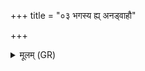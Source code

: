 +++
title = "०३ भगस्य ह्य् अनड्वाहौ"

+++
<details><summary>मूलम् (GR)</summary>

भगस्य ह्य् अनड्वाहौ  
युञ्जाथां राशिवाहनौ ।  
अधा पृथिव्याः कीलालम्  
इहा वहतम् अश्विना ॥
</details>